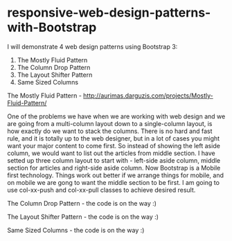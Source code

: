 # responsive-web-design-patterns-with-Bootstrap

I will demonstrate 4 web design patterns using Bootstrap 3:

1. The Mostly Fluid Pattern
2. The Column Drop Pattern
3. The Layout Shifter Pattern
4. Same Sized Columns
 

The Mostly Fluid Pattern - http://aurimas.darguzis.com/projects/Mostly-Fluid-Pattern/ 

  One of the problems we have when we are working with web design and we are going from a multi-column layout down to a single-column layout, is how exactly do we want to stack the columns. There is no hard and fast rule, and it is totally up to the web designer, but in a lot of cases you might want your major content to come first. So instead of showing the left aside column, we would want to list out the articles from middle section. I have setted up three column layout to start with - left-side aside column, middle section for articles and right-side aside column. Now Bootstrap is a Mobile first technology. Things work out better if we arrange things for mobile, and on mobile we are gong to want the middle section to be first. I am going to use col-xx-push and col-xx-pull classes to achieve desired result. 
  
The Column Drop Pattern - 
  the code is on the way :)
  
The Layout Shifter Pattern - 
  the code is on the way :)

Same Sized Columns - 
  the code is on the way :)

